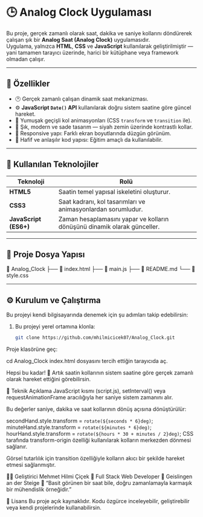 # 🕒 Analog Clock Uygulaması

Bu proje, gerçek zamanlı olarak saat, dakika ve saniye kollarını döndürerek çalışan şık bir **Analog Saat (Analog Clock)** uygulamasıdır.  
Uygulama, yalnızca **HTML**, **CSS** ve **JavaScript** kullanılarak geliştirilmiştir — yani tamamen tarayıcı üzerinde, harici bir kütüphane veya framework olmadan çalışır.

---

## 🚀 Özellikler

- 🕐 Gerçek zamanlı çalışan dinamik saat mekanizması.  
- ⚙️ **JavaScript `Date()` API** kullanılarak doğru sistem saatine göre güncel hareket.  
- 💫 Yumuşak geçişli kol animasyonları (CSS `transform` ve `transition` ile).  
- 🎨 Şık, modern ve sade tasarım — siyah zemin üzerinde kontrastlı kollar.  
- 📱 Responsive yapı: Farklı ekran boyutlarında düzgün görünüm.  
- 🧠 Hafif ve anlaşılır kod yapısı: Eğitim amaçlı da kullanılabilir.

---

## 🧩 Kullanılan Teknolojiler

| Teknoloji | Rolü |
|------------|-----------|
| **HTML5** | Saatin temel yapısal iskeletini oluşturur. |
| **CSS3** | Saat kadranı, kol tasarımları ve animasyonlardan sorumludur. |
| **JavaScript (ES6+)** | Zaman hesaplamasını yapar ve kolların dönüşünü dinamik olarak günceller. |

---

## 📂 Proje Dosya Yapısı

📁 Analog_Clock
├── 📄 index.html
├── 📄 main.js
├── 📄 README.md
└── 📄 style.css


---

## ⚙️ Kurulum ve Çalıştırma

Bu projeyi kendi bilgisayarında denemek için şu adımları takip edebilirsin:

1. Bu projeyi yerel ortamına klonla:

   ```bash
   git clone https://github.com/mhilmicicek07/Analog_Clock.git
Proje klasörüne geç:


cd Analog_Clock
index.html dosyasını tercih ettiğin tarayıcıda aç.

Hepsi bu kadar! 🎉
Artık saatin kollarının sistem saatine göre gerçek zamanlı olarak hareket ettiğini görebilirsin.

🧠 Teknik Açıklama
JavaScript kısmı (script.js), setInterval() veya requestAnimationFrame aracılığıyla her saniye sistem zamanını alır.

Bu değerler saniye, dakika ve saat kollarının dönüş açısına dönüştürülür:


secondHand.style.transform = `rotate(${seconds * 6}deg)`;
minuteHand.style.transform = `rotate(${minutes * 6}deg)`;
hourHand.style.transform = `rotate(${hours * 30 + minutes / 2}deg)`;
CSS tarafında transform-origin özelliği kullanılarak kolların merkezden dönmesi sağlanır.

Görsel tutarlılık için transition özelliğiyle kolların akıcı bir şekilde hareket etmesi sağlanmıştır.

👨‍💻 Geliştirici
Mehmet Hilmi Çiçek
💼 Full Stack Web Developer
📍 Geislingen an der Steige
💬 “Basit görünen bir saat bile, doğru zamanlamayla karmaşık bir mühendislik örneğidir.”

🪪 Lisans
Bu proje açık kaynaklıdır.
Kodu özgürce inceleyebilir, geliştirebilir veya kendi projelerinde kullanabilirsin.